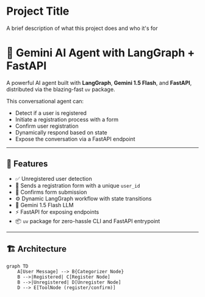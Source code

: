 
# Project Title

A brief description of what this project does and who it's for

# 🧠 Gemini AI Agent with LangGraph + FastAPI

A powerful AI agent built with **LangGraph**, **Gemini 1.5 Flash**, and **FastAPI**, distributed via the blazing-fast `uv` package.

This conversational agent can:

- Detect if a user is registered
- Initiate a registration process with a form
- Confirm user registration
- Dynamically respond based on state
- Expose the conversation via a FastAPI endpoint

---

## 🚀 Features

- ✅ Unregistered user detection
- 🧾 Sends a registration form with a unique `user_id`
- 🔄 Confirms form submission
- ⚙️ Dynamic LangGraph workflow with state transitions
- 🧠 Gemini 1.5 Flash LLM
- ⚡ FastAPI for exposing endpoints
- 📦 `uv` package for zero-hassle CLI and FastAPI entrypoint

---

## 🏗️ Architecture

```mermaid
graph TD
    A[User Message] --> B{Categorizer Node}
    B -->|Registered| C[Register Node]
    B -->|Unregistered| D[Unregister Node]
    D --> E[ToolNode (register/confirm)]


